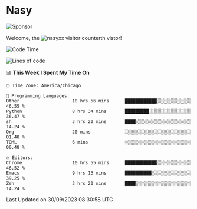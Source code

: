 # Nasy

<!--
<p align="center">
<img height="200" src="https://github-readme-stats.vercel.app/api?username=nasyxx&count_private=true&show_icons=true&theme=dracula&include_all_commits=true"/>
<img height="200" src="https://github-readme-stats.vercel.app/api/top-langs/?username=nasyxx&theme=dracula&hide=html,jupyter+notebook&count_private=true&show_icons=true"/>
</p>

  
----------------
-->

![Sponsor](https://img.shields.io/static/v1.svg?label=Sponsor&message=%E2%9D%A4&logo=GitHub&style=flat&color=pink)
 
Welcome, the ![nasyxx visitor counter](https://count.getloli.com/get/@nasyxx?theme=rule34)th vistor!
 
<!--START_SECTION:waka-->
![Code Time](http://img.shields.io/badge/Code%20Time-3%2C739%20hrs%2013%20mins-blue)

![Lines of code](https://img.shields.io/badge/From%20Hello%20World%20I%27ve%20Written-6.3%20million%20lines%20of%20code-blue)

📊 **This Week I Spent My Time On** 

```text
🕑︎ Time Zone: America/Chicago

💬 Programming Languages: 
Other                    10 hrs 56 mins      ████████████░░░░░░░░░░░░░   46.55 % 
Python                   8 hrs 34 mins       █████████░░░░░░░░░░░░░░░░   36.47 % 
sh                       3 hrs 20 mins       ████░░░░░░░░░░░░░░░░░░░░░   14.24 % 
Org                      20 mins             ░░░░░░░░░░░░░░░░░░░░░░░░░   01.48 % 
TOML                     6 mins              ░░░░░░░░░░░░░░░░░░░░░░░░░   00.48 % 

🔥 Editors: 
Chrome                   10 hrs 55 mins      ████████████░░░░░░░░░░░░░   46.52 % 
Emacs                    9 hrs 13 mins       ██████████░░░░░░░░░░░░░░░   39.25 % 
Zsh                      3 hrs 20 mins       ████░░░░░░░░░░░░░░░░░░░░░   14.24 % 
```


 Last Updated on 30/09/2023 08:30:58 UTC
<!--END_SECTION:waka-->

<!-- ![visitors](https://visitor-badge.laobi.icu/badge?page_id=nasyxx.nasyxx) -->
